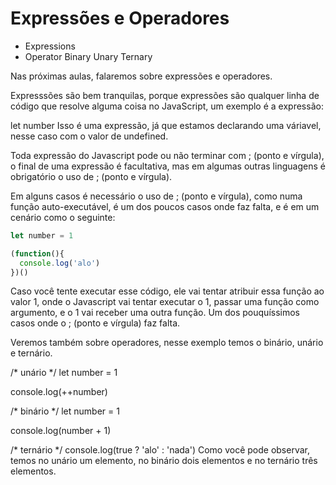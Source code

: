 # Expressões e Operadores

- Expressions
- Operator
    Binary
    Unary
    Ternary


Nas próximas aulas, falaremos sobre expressões e operadores.

Expresssões são bem tranquilas, porque expressões são qualquer linha de código que resolve alguma coisa no JavaScript, um exemplo é a expressão:

let number
Isso é uma expressão, já que estamos declarando uma váriavel, nesse caso com o valor de undefined.

Toda expressão do Javascript pode ou não terminar com ; (ponto e vírgula), o final de uma expressão é facultativa, mas em algumas outras linguagens é obrigatório o uso de ; (ponto e vírgula).

Em alguns casos é necessário o uso de ; (ponto e vírgula), como numa função auto-executável, é um dos poucos casos onde faz falta, e é em um cenário como o seguinte:

```js
let number = 1

(function(){
  console.log('alo')
})()
```


Caso você tente executar esse código, ele vai tentar atribuir essa função ao valor 1, onde o Javascript vai tentar executar o 1, passar uma função como argumento, e o 1 vai receber uma outra função. Um dos pouquíssimos casos onde o ; (ponto e vírgula) faz falta.

Veremos também sobre operadores, nesse exemplo temos o binário, unário e ternário.

/* unário */
let number = 1

console.log(++number)

/* binário */
let number = 1

console.log(number + 1)

/* ternário */
console.log(true ? 'alo' : 'nada')
Como você pode observar, temos no unário um elemento, no binário dois elementos e no ternário três elementos.